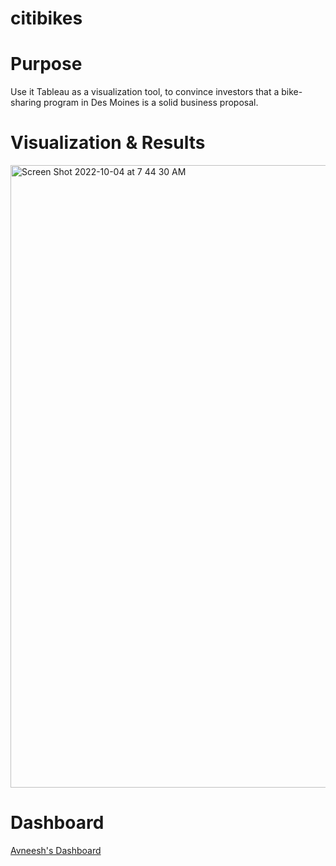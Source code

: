 # citibikes

# Purpose

Use it Tableau as a visualization tool, to convince investors that a bike-sharing program in Des Moines is a solid business proposal.

# Visualization & Results

<img width="996" alt="Screen Shot 2022-10-04 at 7 44 30 AM" src="https://user-images.githubusercontent.com/15044088/193850485-4f7bd800-5ec6-4fe6-9b52-7a863f61dc08.png">


# Dashboard

[Avneesh's Dashboard](https://public.tableau.com/app/profile/avneesh.sawhney7345/viz/Deliverable_2_CityBikes/Deliverable3?publish=yes)
